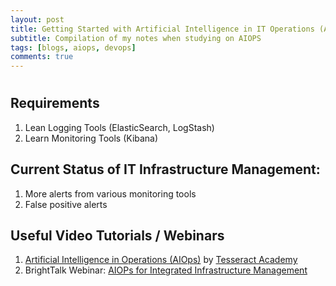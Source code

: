 ```yaml
---
layout: post
title: Getting Started with Artificial Intelligence in IT Operations (AIOPS)
subtitle: Compilation of my notes when studying on AIOPS
tags: [blogs, aiops, devops]
comments: true
---
```


# 
## Requirements
1. Lean Logging Tools (ElasticSearch, LogStash)
2. Learn Monitoring Tools (Kibana)

## Current Status of IT Infrastructure Management:
1. More alerts from various monitoring tools
2. False positive alerts

## Useful Video Tutorials / Webinars
1. [Artificial Intelligence in Operations (AIOps)](https://www.youtube.com/watch?v=GSS_rTXkpFU) by [Tesseract Academy](http://tesseract.academy)
2. BrightTalk Webinar: [AIOPs for Integrated Infrastructure Management](https://www.brighttalk.com/webcast/8609/422221?utm_campaign=add-to-calendar&utm_medium=calendar&utm_source=brighttalk-transact)


